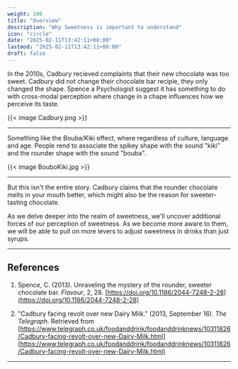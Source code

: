 ```yaml
---
weight: 100
title: "Overview"
description: "Why Sweetness is important to understand"
icon: "circle"
date: "2025-02-11T13:42:11+08:00"
lastmod: "2025-02-11T13:42:11+08:00"
draft: false
---
```


In the 2010s, Cadbury recieved complaints that their new chocolate was too sweet. Cadbury did not change their chocolate bar recipie, they only changed the shape.
Spence a Psychologist suggest it has something to do with cross-modal perception where change in a chape influences how we perceive its taste.

{{< image Cadbury.png >}}

---

Something like the Bouba/Kiki effect, where regardless of culture, language and age. People rend to associate the spikey shape with the sound "kiki" and the rounder shape with the sound "bouba".

{{< image BouboKiki.jpg >}}

---

But this isn't the entire story. Cadbury claims that the rounder chocolate melts in your mouth better, which might also be the reason for sweeter-tasting chocolate. 

As we delve deeper into the realm of sweetness, we'll uncover additional forces of our perception of sweetness. As we become more aware to them, we will be able to pull on more levers to adjust sweetness in drinks than just syrups.

---

## References
1. Spence, C. (2013). Unraveling the mystery of the rounder, sweeter chocolate bar. *Flavour*, 2, 28. [https://doi.org/10.1186/2044-7248-2-28](https://doi.org/10.1186/2044-7248-2-28)  

2. "Cadbury facing revolt over new Dairy Milk." (2013, September 16). *The Telegraph*. Retrieved from [https://www.telegraph.co.uk/foodanddrink/foodanddrinknews/10311826/Cadbury-facing-revolt-over-new-Dairy-Milk.html](https://www.telegraph.co.uk/foodanddrink/foodanddrinknews/10311826/Cadbury-facing-revolt-over-new-Dairy-Milk.html)  

---
